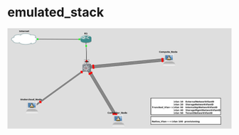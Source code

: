 # emulated_stack


![Image ](https://github.com/NileshChandekar/emulated_stack/blob/master/images/e1.png)

